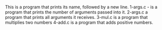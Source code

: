 This is a program that prints its name, followed by a new line.
1-args.c - is a program that prints the number of arguments passed into it.
2-args.c a program that prints all arguments it receives.
3-mul.c is a program that multiplies two numbers
4-add.c is a program that adds positive numbers.
